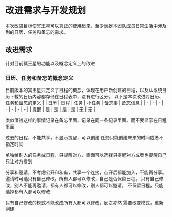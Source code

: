 # 改进需求与开发规划
本次改进目标使冥王星可以真正的使用起来，至少满足本团队成员日常生活中涉及到的日历、任务和备忘的需求。

## 改进需求
针对目前冥王星的功能以及概念定义上的改进

### 日历、任务和备忘的概念定义
目前版本的冥王星只定义了日程的概念，体现在用户新创建的日程，以及从系统日历下载的日历内容都存储在日程表中，没有进行区分。
以下是本次改进对日历、任务和备忘的定义
| | 日历 | 日程 | 任务 | 小任务 | 备忘事 | 备忘信息 |
| - | - | - | - | - | - | - |
| 提醒 | 是 | 是 | 是 | 是 | 无 | 无 |




类似借钱这样的事情记录在备忘里面，记录在同一条记录里面，而不要显示在日程里面

过去的日程，不能共享，不显示提醒，可以创建
任务只能创建未来的时间或者不指定时间

单独给别人的任务或日程，只提醒对方，画面可以选择只提醒对方或者也提醒自己
只让对方看到

分享和邀请，不考虑公开和私有，共享一个连接，点开后都能加入，不能再分享。
邀请时可选只有自己修改，所有人都可以修改，自己是否保留日程。
只有自己修改，别人不能再邀请，都有人都可以修改，别人都可以邀请。
不保留日程，只能选择都有人都可以修改

只有自己修改的模式不能改成所有人都可以修改，反之亦然
需要改变模式，重新创建

